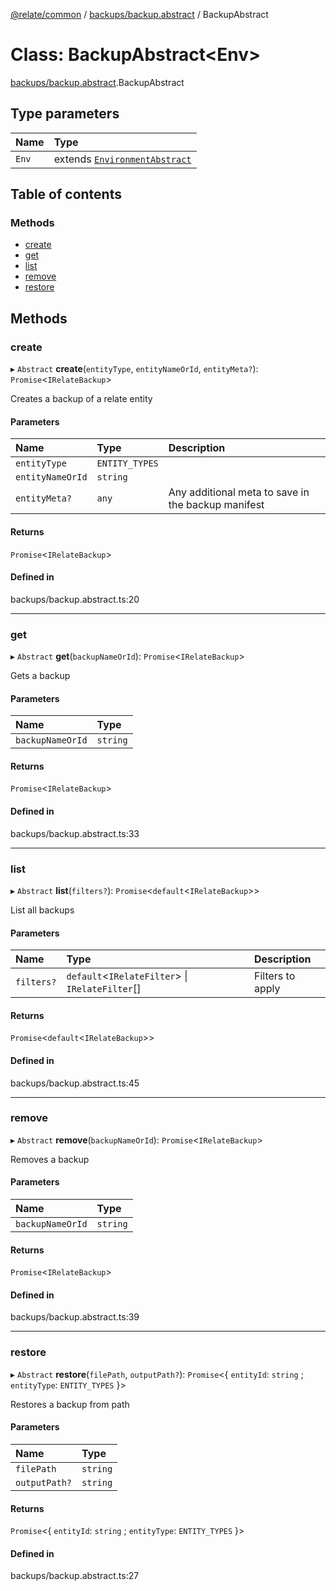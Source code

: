 [@relate/common](../README.md) / [backups/backup.abstract](../modules/backups_backup_abstract.md) / BackupAbstract

# Class: BackupAbstract<Env\>

[backups/backup.abstract](../modules/backups_backup_abstract.md).BackupAbstract

## Type parameters

| Name | Type |
| :------ | :------ |
| `Env` | extends [`EnvironmentAbstract`](environments_environment_abstract.EnvironmentAbstract.md) |

## Table of contents

### Methods

- [create](backups_backup_abstract.BackupAbstract.md#create)
- [get](backups_backup_abstract.BackupAbstract.md#get)
- [list](backups_backup_abstract.BackupAbstract.md#list)
- [remove](backups_backup_abstract.BackupAbstract.md#remove)
- [restore](backups_backup_abstract.BackupAbstract.md#restore)

## Methods

### create

▸ `Abstract` **create**(`entityType`, `entityNameOrId`, `entityMeta?`): `Promise`<`IRelateBackup`\>

Creates a backup of a relate entity

#### Parameters

| Name | Type | Description |
| :------ | :------ | :------ |
| `entityType` | `ENTITY_TYPES` |  |
| `entityNameOrId` | `string` |  |
| `entityMeta?` | `any` | Any additional meta to save in the backup manifest |

#### Returns

`Promise`<`IRelateBackup`\>

#### Defined in

backups/backup.abstract.ts:20

___

### get

▸ `Abstract` **get**(`backupNameOrId`): `Promise`<`IRelateBackup`\>

Gets a backup

#### Parameters

| Name | Type |
| :------ | :------ |
| `backupNameOrId` | `string` |

#### Returns

`Promise`<`IRelateBackup`\>

#### Defined in

backups/backup.abstract.ts:33

___

### list

▸ `Abstract` **list**(`filters?`): `Promise`<`default`<`IRelateBackup`\>\>

List all backups

#### Parameters

| Name | Type | Description |
| :------ | :------ | :------ |
| `filters?` | `default`<`IRelateFilter`\> \| `IRelateFilter`[] | Filters to apply |

#### Returns

`Promise`<`default`<`IRelateBackup`\>\>

#### Defined in

backups/backup.abstract.ts:45

___

### remove

▸ `Abstract` **remove**(`backupNameOrId`): `Promise`<`IRelateBackup`\>

Removes a backup

#### Parameters

| Name | Type |
| :------ | :------ |
| `backupNameOrId` | `string` |

#### Returns

`Promise`<`IRelateBackup`\>

#### Defined in

backups/backup.abstract.ts:39

___

### restore

▸ `Abstract` **restore**(`filePath`, `outputPath?`): `Promise`<{ `entityId`: `string` ; `entityType`: `ENTITY_TYPES`  }\>

Restores a backup from path

#### Parameters

| Name | Type |
| :------ | :------ |
| `filePath` | `string` |
| `outputPath?` | `string` |

#### Returns

`Promise`<{ `entityId`: `string` ; `entityType`: `ENTITY_TYPES`  }\>

#### Defined in

backups/backup.abstract.ts:27

